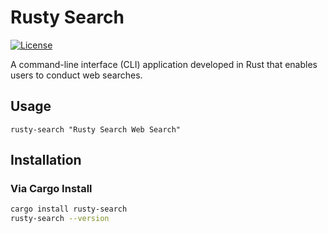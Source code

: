 # Rusty Search

[![License](https://img.shields.io/badge/License-Apache_2.0-blue.svg)](https://opensource.org/licenses/Apache-2.0)

A command-line interface (CLI) application developed in Rust that enables users to conduct web searches.

## Usage
```
rusty-search "Rusty Search Web Search"
```

## Installation

### Via Cargo Install
```sh
cargo install rusty-search
rusty-search --version
```